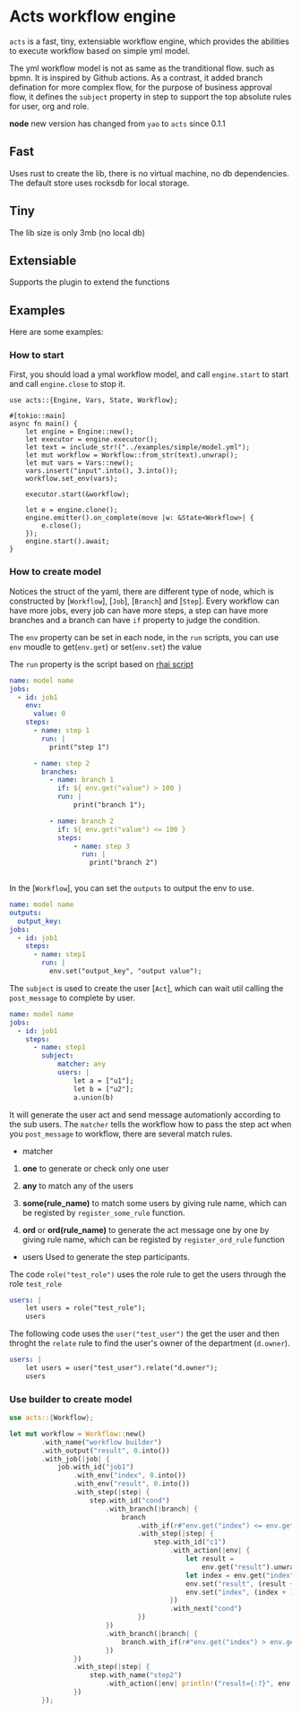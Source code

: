 # Acts workflow engine
`acts` is a fast, tiny, extensiable workflow engine, which provides the abilities to execute workflow based on simple yml model.

The yml workflow model is not as same as the tranditional flow. such as bpmn.  It is inspired by Github actions. As a contrast, it added branch defination for more complex flow, for the purpose of business approval flow, it defines the `subject` property in step to support the top absolute rules for user, org and role. 

**node** new version has changed from `yao` to `acts` since 0.1.1

## Fast
Uses rust to create the lib, there is no virtual machine, no db dependencies. The default store uses rocksdb for local storage.

## Tiny
The lib size is only 3mb (no local db)

## Extensiable
Supports the plugin to extend the functions


## Examples

Here are some examples:

### How to start
First, you should load a ymal workflow model, and call `engine.start` to start and call `engine.close` to stop it.

```no_run
use acts::{Engine, Vars, State, Workflow};

#[tokio::main]
async fn main() {
    let engine = Engine::new();
    let executor = engine.executor();
    let text = include_str!("../examples/simple/model.yml");
    let mut workflow = Workflow::from_str(text).unwrap();
    let mut vars = Vars::new();
    vars.insert("input".into(), 3.into());
    workflow.set_env(vars);

    executor.start(&workflow);

    let e = engine.clone();
    engine.emitter().on_complete(move |w: &State<Workflow>| {
        e.close();
    });
    engine.start().await;
}
```

### How to create model

Notices the struct of the yaml, there are different type of node, which is constructed by [`Workflow`], [`Job`], [`Branch`] and [`Step`]. Every workflow can have more jobs, every job can have more steps, a step can have more branches and a branch can have `if` property to judge the condition.

The `env` property can be set in each node, in the `run` scripts, you can use `env` moudle to get(`env.get`) or set(`env.set`) the value

The `run` property is the script based on [rhai script](https://github.com/rhaiscript/rhai)

```yml
name: model name
jobs:
  - id: job1
    env:
      value: 0
    steps:
      - name: step 1
        run: |
          print("step 1")

      - name: step 2
        branches:
          - name: branch 1
            if: ${ env.get("value") > 100 }
            run: |
                print("branch 1");

          - name: branch 2
            if: ${ env.get("value") <= 100 }
            steps:
                - name: step 3
                  run: |
                    print("branch 2")
            
```

In the [`Workflow`], you can set the `outputs` to output the env to use.
```yml
name: model name
outputs:
  output_key:
jobs:
  - id: job1
    steps:
      - name: step1
        run: |
          env.set("output_key", "output value");
```

The `subject` is used to create the user [`Act`], which can wait util calling the `post_message` to complete by user.
```yml
name: model name
jobs:
  - id: job1
    steps:
      - name: step1
        subject: 
            matcher: any
            users: |
                let a = ["u1"];
                let b = ["u2"];
                a.union(b)
```
It will generate the user act and send message automationly according to the sub users.
The `matcher` tells the workflow how to pass the step act when you `post_message` to workflow, there are several match rules.

* matcher
1. **one** to generate or check only one user

2. **any** to match any of the users

3. **some(rule_name)** to match some users by giving rule name, which can be registed by `register_some_rule` function.

4. **ord** or **ord(rule_name)** to generate the act message one by one by giving rule name, which can be registed by `register_ord_rule` function

* users
Used to generate the step participants.

The code `role("test_role")` uses the role rule to get the users through the role `test_role`
```yml
users: |
    let users = role("test_role");
    users
```
The following code uses the `user("test_user")` the get the user and then throght the `relate` rule to find the user's owner of the department (`d.owner`).
```yml
users: |
    let users = user("test_user").relate("d.owner");
    users
```

### Use builder to create model
```rust
use acts::{Workflow};

let mut workflow = Workflow::new()
        .with_name("workflow builder")
        .with_output("result", 0.into())
        .with_job(|job| {
            job.with_id("job1")
                .with_env("index", 0.into())
                .with_env("result", 0.into())
                .with_step(|step| {
                    step.with_id("cond")
                        .with_branch(|branch| {
                            branch
                                .with_if(r#"env.get("index") <= env.get("count")"#)
                                .with_step(|step| {
                                    step.with_id("c1")
                                        .with_action(|env| {
                                            let result =
                                                env.get("result").unwrap().as_i64().unwrap();
                                            let index = env.get("index").unwrap().as_i64().unwrap();
                                            env.set("result", (result + index).into());
                                            env.set("index", (index + 1).into());
                                        })
                                        .with_next("cond")
                                })
                        })
                        .with_branch(|branch| {
                            branch.with_if(r#"env.get("index") > env.get("count")"#)
                        })
                })
                .with_step(|step| {
                    step.with_name("step2")
                        .with_action(|env| println!("result={:?}", env.get("result").unwrap()))
                })
        });
```



